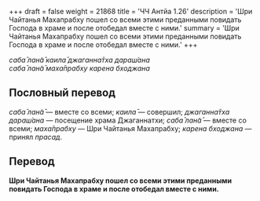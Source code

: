 +++
draft = false
weight = 21868
title = 'ЧЧ Антйа 1.26'
description = 'Шри Чайтанья Махапрабху пошел со всеми этими преданными повидать Господа в храме и после отобедал вместе с ними.'
summary = 'Шри Чайтанья Махапрабху пошел со всеми этими преданными повидать Господа в храме и после отобедал вместе с ними.'
+++

_саба̄ лан̃а̄ каила̄ джаганна̄тха дараш́ана  
саба̄ лан̃а̄ маха̄прабху карена бходжана_

## Пословный перевод

_саба̄_ _лан̃а̄_ — вместе со всеми; _каила̄_ — совершил; _джаганна̄тха_ _дараш́ана_ — посещение храма Джаганнатхи; _саба̄_ _лан̃а̄_ — вместе со всеми; _маха̄прабху_ — Шри Чайтанья Махапрабху; _карена_ _бходжана_ — принял _прасад_.

## Перевод

**Шри Чайтанья Махапрабху пошел со всеми этими преданными повидать Господа в храме и после отобедал вместе с ними.**
